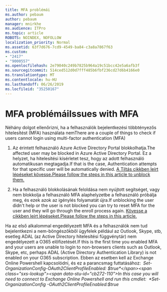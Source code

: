 ```yaml
---
title: MFA problémái
ms.author: pebaum
author: pebaum
manager: mnirkhe
ms.audience: ITPro
ms.topic: article
ROBOTS: NOINDEX, NOFOLLOW
localization_priority: Normal
ms.assetid: 63f7d676-7cd9-4549-ba84-c3a8a7867f63
ms.custom:
- "2417"
- "9000557"
ms.openlocfilehash: 2e79040c249b7825b964a19c51bcc42e5a6afb3f
ms.sourcegitcommit: 514ced512d0d7fff485b6fbf236cd27d6b4166e0
ms.translationtype: MT
ms.contentlocale: hu-HU
ms.lasthandoff: 06/26/2019
ms.locfileid: "35250167"
---
```

# <a name="issues-with-mfa"></a><span data-ttu-id="cb272-102">MFA problémái</span><span class="sxs-lookup"><span data-stu-id="cb272-102">Issues with MFA</span></span>
<span data-ttu-id="cb272-103">Néhány dolgot ellenőrizni, ha a felhasználók bejelentkezési többtényezős hitelesítést (MFA) használata nem</span><span class="sxs-lookup"><span data-stu-id="cb272-103">There are a couple of things to check if users cannot login using multi-factor authentication (MFA)</span></span>

1. <span data-ttu-id="cb272-104">Az érintett felhasználó Azure Active Directory Portal blokkolhatja.</span><span class="sxs-lookup"><span data-stu-id="cb272-104">The affected user may be blocked in Azure Active Directory Portal.</span></span> <span data-ttu-id="cb272-105">Ez a helyzet, ha hitelesítési kísérletet tesz, hogy az adott felhasználó automatikusan megtagadja.</span><span class="sxs-lookup"><span data-stu-id="cb272-105">If that is the case, Authentication attempts for that specific user will be automatically denied.</span></span> [<span data-ttu-id="cb272-106">A Tiltás cikkben leírt lépéseket kövesse.</span><span class="sxs-lookup"><span data-stu-id="cb272-106">Please follow the steps in this article to unblock them.</span></span>](https://docs.microsoft.com/azure/active-directory/authentication/howto-mfa-mfasettings#block-and-unblock-users)

2. <span data-ttu-id="cb272-107">Ha a felhasználó blokkolásának feloldása nem nyújtott segítséget, vagy nem blokkolja a felhasználó MFA alaphelyzetbe a felhasználó próbálja meg, és ezek azok az igénylés folyamatát újra.</span><span class="sxs-lookup"><span data-stu-id="cb272-107">If unblocking the user didn't help or the user is not blocked you can try to reset MFA for the user and they will go through the enroll process again.</span></span> [<span data-ttu-id="cb272-108">Kövesse a cikkben leírt lépéseket.</span><span class="sxs-lookup"><span data-stu-id="cb272-108">Please follow the steps in this article.</span></span>](https://docs.microsoft.com/azure/active-directory/authentication/howto-mfa-userdevicesettings#require-users-to-provide-contact-methods-again)

<span data-ttu-id="cb272-109">Ha az első alkalommal engedélyezett MFA és a felhasználók nem tud bejelentkezni a nem-böngészőkből ügyfelek például az Outlook, Skype, stb, esetleg ADAL (az Active Directory hitelesítési függvénytár) nem engedélyezett a O365 előfizetését.</span><span class="sxs-lookup"><span data-stu-id="cb272-109">If this is the first time you enabled MFA and your users are unable to login to non-browsers clients such as Outlook, Skype, etc, perhaps ADAL (Active Directory Authentication Library) is not enabled on your O365 subscription.</span></span> <span data-ttu-id="cb272-110">Ebben az esetben kell az Exchange Online Powershell kapcsolódni, és ez a parancsmag futtatásához:  *Set-OrganizationConfig-OAuth2ClientProfileEnabled: $true*</span><span class="sxs-lookup"><span data-stu-id="cb272-110">In this case you will need to connect to Exchange Online Powershell and run this cmdlet:  *Set-OrganizationConfig -OAuth2ClientProfileEnabled:$true*</span></span>